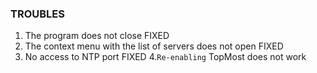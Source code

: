 ### TROUBLES
1. The program does not close									FIXED
2. The context menu with the list of servers does not open		FIXED
3. No access to NTP port										FIXED
4.`Re-enabling` TopMost does not work
